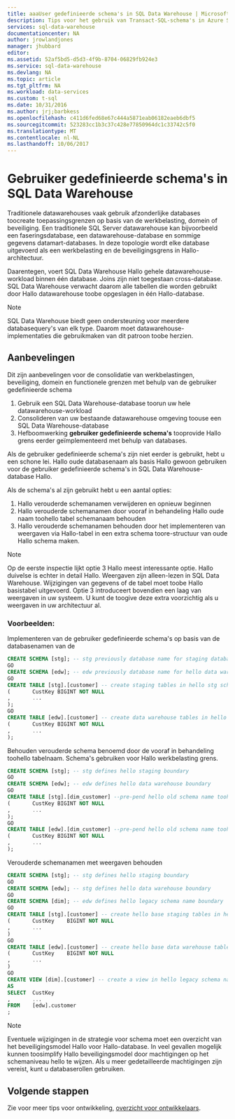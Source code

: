 ```yaml
---
title: aaaUser gedefinieerde schema's in SQL Data Warehouse | Microsoft Docs
description: Tips voor het gebruik van Transact-SQL-schema's in Azure SQL Data Warehouse om oplossingen te ontwikkelen.
services: sql-data-warehouse
documentationcenter: NA
author: jrowlandjones
manager: jhubbard
editor: 
ms.assetid: 52af5bd5-d5d3-4f9b-8704-06829fb924e3
ms.service: sql-data-warehouse
ms.devlang: NA
ms.topic: article
ms.tgt_pltfrm: NA
ms.workload: data-services
ms.custom: t-sql
ms.date: 10/31/2016
ms.author: jrj;barbkess
ms.openlocfilehash: c411d6fed68e67c444a5871eab06182eaeb6dbf5
ms.sourcegitcommit: 523283cc1b3c37c428e77850964dc1c33742c5f0
ms.translationtype: MT
ms.contentlocale: nl-NL
ms.lasthandoff: 10/06/2017
---
```

# <a name="user-defined-schemas-in-sql-data-warehouse"></a>Gebruiker gedefinieerde schema's in SQL Data Warehouse
Traditionele datawarehouses vaak gebruik afzonderlijke databases toocreate toepassingsgrenzen op basis van de werkbelasting, domein of beveiliging. Een traditionele SQL Server datawarehouse kan bijvoorbeeld een faseringsdatabase, een datawarehouse-database en sommige gegevens datamart-databases. In deze topologie wordt elke database uitgevoerd als een werkbelasting en de beveiligingsgrens in Hallo-architectuur.

Daarentegen, voert SQL Data Warehouse Hallo gehele datawarehouse-workload binnen één database. Joins zijn niet toegestaan cross-database. SQL Data Warehouse verwacht daarom alle tabellen die worden gebruikt door Hallo datawarehouse toobe opgeslagen in één Hallo-database.

> [!NOTE]
> SQL Data Warehouse biedt geen ondersteuning voor meerdere databasequery's van elk type. Daarom moet datawarehouse-implementaties die gebruikmaken van dit patroon toobe herzien.
> 
> 

## <a name="recommendations"></a>Aanbevelingen
Dit zijn aanbevelingen voor de consolidatie van werkbelastingen, beveiliging, domein en functionele grenzen met behulp van de gebruiker gedefinieerde schema

1. Gebruik een SQL Data Warehouse-database toorun uw hele datawarehouse-workload
2. Consolideren van uw bestaande datawarehouse omgeving toouse een SQL Data Warehouse-database
3. Hefboomwerking **gebruiker gedefinieerde schema's** tooprovide Hallo grens eerder geïmplementeerd met behulp van databases.

Als de gebruiker gedefinieerde schema's zijn niet eerder is gebruikt, hebt u een schone lei. Hallo oude databasenaam als basis Hallo gewoon gebruiken voor de gebruiker gedefinieerde schema's in SQL Data Warehouse-database Hallo.

Als de schema's al zijn gebruikt hebt u een aantal opties:

1. Hallo verouderde schemanamen verwijderen en opnieuw beginnen
2. Hallo verouderde schemanamen door vooraf in behandeling Hallo oude naam toohello tabel schemanaam behouden
3. Hallo verouderde schemanamen behouden door het implementeren van weergaven via Hallo-tabel in een extra schema toore-structuur van oude Hallo schema maken.

> [!NOTE]
> Op de eerste inspectie lijkt optie 3 Hallo meest interessante optie. Hallo duivelse is echter in detail Hallo. Weergaven zijn alleen-lezen in SQL Data Warehouse. Wijzigingen van gegevens of de tabel moet toobe Hallo basistabel uitgevoerd. Optie 3 introduceert bovendien een laag van weergaven in uw systeem. U kunt de toogive deze extra voorzichtig als u weergaven in uw architectuur al.
> 
> 

### <a name="examples"></a>Voorbeelden:
Implementeren van de gebruiker gedefinieerde schema's op basis van de databasenamen van de

```sql
CREATE SCHEMA [stg]; -- stg previously database name for staging database
GO
CREATE SCHEMA [edw]; -- edw previously database name for hello data warehouse
GO
CREATE TABLE [stg].[customer] -- create staging tables in hello stg schema
(       CustKey BIGINT NOT NULL
,       ...
);
GO
CREATE TABLE [edw].[customer] -- create data warehouse tables in hello edw schema
(       CustKey BIGINT NOT NULL
,       ...
);
```

Behouden verouderde schema benoemd door de vooraf in behandeling toohello tabelnaam. Schema's gebruiken voor Hallo werkbelasting grens.

```sql
CREATE SCHEMA [stg]; -- stg defines hello staging boundary
GO
CREATE SCHEMA [edw]; -- edw defines hello data warehouse boundary
GO
CREATE TABLE [stg].[dim_customer] --pre-pend hello old schema name toohello table and create in hello staging boundary
(       CustKey BIGINT NOT NULL
,       ...
);
GO
CREATE TABLE [edw].[dim_customer] --pre-pend hello old schema name toohello table and create in hello data warehouse boundary
(       CustKey BIGINT NOT NULL
,       ...
);
```

Verouderde schemanamen met weergaven behouden

```sql
CREATE SCHEMA [stg]; -- stg defines hello staging boundary
GO
CREATE SCHEMA [edw]; -- stg defines hello data warehouse boundary
GO
CREATE SCHEMA [dim]; -- edw defines hello legacy schema name boundary
GO
CREATE TABLE [stg].[customer] -- create hello base staging tables in hello staging boundary
(       CustKey    BIGINT NOT NULL
,       ...
)
GO
CREATE TABLE [edw].[customer] -- create hello base data warehouse tables in hello data warehouse boundary
(       CustKey    BIGINT NOT NULL
,       ...
)
GO
CREATE VIEW [dim].[customer] -- create a view in hello legacy schema name boundary for presentation consistency purposes only
AS
SELECT  CustKey
,       ...
FROM    [edw].customer
;
```

> [!NOTE]
> Eventuele wijzigingen in de strategie voor schema moet een overzicht van het beveiligingsmodel Hallo voor Hallo-database. In veel gevallen mogelijk kunnen toosimplify Hallo beveiligingsmodel door machtigingen op het schemaniveau hello te wijzen. Als u meer gedetailleerde machtigingen zijn vereist, kunt u databaserollen gebruiken.
> 
> 

## <a name="next-steps"></a>Volgende stappen
Zie voor meer tips voor ontwikkeling, [overzicht voor ontwikkelaars][development overview].

<!--Image references-->

<!--Article references-->
[development overview]: sql-data-warehouse-overview-develop.md

<!--MSDN references-->

<!--Other Web references-->
